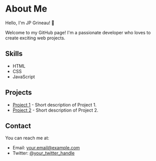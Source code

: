 # About Me

Hello, I'm JP Grineau! 👋

Welcome to my GitHub page! I'm a passionate developer who loves to create exciting web projects.

## Skills

- <i class="fab fa-html5"></i> HTML
- <i class="fab fa-css3-alt"></i> CSS
- <i class="fab fa-js-square"></i> JavaScript
<!-- Add more skills here -->

## Projects

- [Project 1](link-to-your-project-1) - Short description of Project 1.
- [Project 2](link-to-your-project-2) - Short description of Project 2.
<!-- Add more projects here -->

## Contact

You can reach me at:

- Email: your.email@example.com
- Twitter: [@your_twitter_handle](https://twitter.com/your_twitter_handle)
